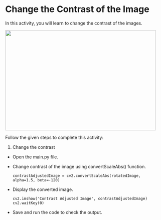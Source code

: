 Change the Contrast of the Image
=================================
In this activity, you will learn to change the contrast of the images.

<img src= "https://s3.amazonaws.com/media-p.slid.es/uploads/1525749/images/10485511/pasted-from-clipboard.png" width = "480" height = "320">

Follow the given steps to complete this activity:
1. Change the contrast

* Open the main.py file.

* Change contrast of the image using convertScaleAbs() function.

    `contrastAdjustedImage = cv2.convertScaleAbs(rotatedImage, alpha=1.5, beta=-120)`

* Display the converted image.

    `cv2.imshow('Contrast Adjusted Image', contrastAdjustedImage) cv2.waitKey(0)`

* Save and run the code to check the output.
